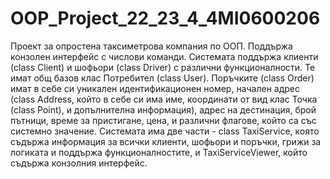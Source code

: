 # OOP_Project_22_23_4_4MI0600206
Проект за опростена таксиметрова компания по ООП. 
Поддържа конзолен интерфейс с числови команди.
Системата поддържа клиенти (class Client) и шофьори (class Driver) с различни функционалности. Те имат общ базов клас Потребител (class User).
Поръчките (class Order) имат в себе си уникален идентификационен номер, начален адрес (class Address, който в себе си има име, координати от вид клас Точка (class Point), и допълнителна информация), 
адрес на дестинация, брой пътници, време за пристигане, цена, и различни флагове, който са със системно значение.
Системата има две части - class TaxiService, която съдържа информация за всички клиенти, шофьори и поръчки, грижи за логиката и поддържа функционалностите, и TaxiServiceViewer, който съдържа конзолния интерфейс.
